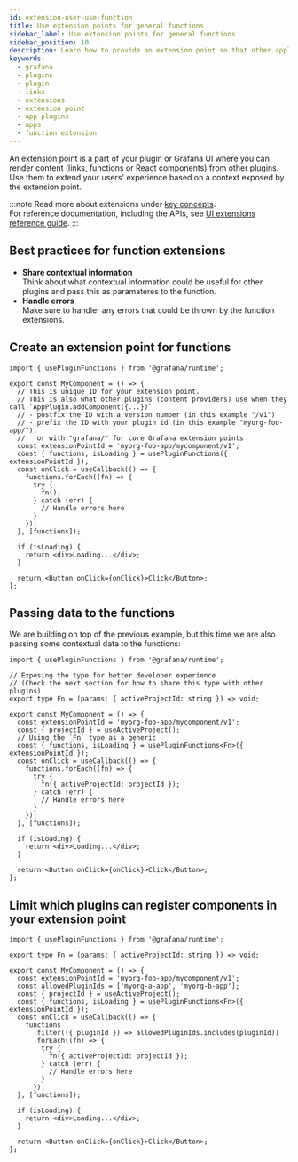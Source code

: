 ```yaml
---
id: extension-user-use-function
title: Use extension points for general functions
sidebar_label: Use extension points for general functions
sidebar_position: 10
description: Learn how to provide an extension point so that other applications can contribute their extensions.
keywords:
  - grafana
  - plugins
  - plugin
  - links
  - extensions
  - extension point
  - app plugins
  - apps
  - function extension
---
```


An extension point is a part of your plugin or Grafana UI where you can render content (links, functions or React components) from other plugins. Use them to extend your users' experience based on a context exposed by the extension point.

:::note
Read more about extensions under [key concepts](../../key-concepts/ui-extensions.md). <br />
For reference documentation, including the APIs, see [UI extensions reference guide](../../reference/ui-extensions-reference).
:::

## Best practices for function extensions

- **Share contextual information** <br /> Think about what contextual information could be useful for other plugins and pass this as paramateres to the function.
- **Handle errors** <br /> Make sure to handler any errors that could be thrown by the function extensions.

## Create an extension point for functions

```tsx
import { usePluginFunctions } from '@grafana/runtime';

export const MyComponent = () => {
  // This is unique ID for your extension point.
  // This is also what other plugins (content providers) use when they call `AppPlugin.addComponent({...})`
  // - postfix the ID with a version number (in this example "/v1")
  // - prefix the ID with your plugin id (in this example "myorg-foo-app/"),
  //   or with "grafana/" for core Grafana extension points
  const extensionPointId = 'myorg-foo-app/mycomponent/v1';
  const { functions, isLoading } = usePluginFunctions({ extensionPointId });
  const onClick = useCallback(() => {
    functions.forEach((fn) => {
      try {
        fn();
      } catch (err) {
        // Handle errors here
      }
    });
  }, [functions]);

  if (isLoading) {
    return <div>Loading...</div>;
  }

  return <Button onClick={onClick}>Click</Button>;
};
```

## Passing data to the functions

We are building on top of the previous example, but this time we are also passing some contextual data to the functions:

```tsx
import { usePluginFunctions } from '@grafana/runtime';

// Exposing the type for better developer experience
// (Check the next section for how to share this type with other plugins)
export type Fn = (params: { activeProjectId: string }) => void;

export const MyComponent = () => {
  const extensionPointId = 'myorg-foo-app/mycomponent/v1';
  const { projectId } = useActiveProject();
  // Using the `Fn` type as a generic
  const { functions, isLoading } = usePluginFunctions<Fn>({ extensionPointId });
  const onClick = useCallback(() => {
    functions.forEach((fn) => {
      try {
        fn({ activeProjectId: projectId });
      } catch (err) {
        // Handle errors here
      }
    });
  }, [functions]);

  if (isLoading) {
    return <div>Loading...</div>;
  }

  return <Button onClick={onClick}>Click</Button>;
};
```

## Limit which plugins can register components in your extension point

```tsx
import { usePluginFunctions } from '@grafana/runtime';

export type Fn = (params: { activeProjectId: string }) => void;

export const MyComponent = () => {
  const extensionPointId = 'myorg-foo-app/mycomponent/v1';
  const allowedPluginIds = ['myorg-a-app', 'myorg-b-app'];
  const { projectId } = useActiveProject();
  const { functions, isLoading } = usePluginFunctions<Fn>({ extensionPointId });
  const onClick = useCallback(() => {
    functions
      .filter(({ pluginId }) => allowedPluginIds.includes(pluginId))
      .forEach((fn) => {
        try {
          fn({ activeProjectId: projectId });
        } catch (err) {
          // Handle errors here
        }
      });
  }, [functions]);

  if (isLoading) {
    return <div>Loading...</div>;
  }

  return <Button onClick={onClick}>Click</Button>;
};
```
